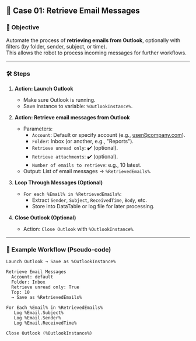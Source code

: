 ## 🔹 Case 01: Retrieve Email Messages

### 🎯 Objective
Automate the process of **retrieving emails from Outlook**, optionally with filters (by folder, sender, subject, or time).  
This allows the robot to process incoming messages for further workflows.

---

### 🛠️ Steps

1. **Action: Launch Outlook**
   - Make sure Outlook is running.  
   - Save instance to variable: `%OutlookInstance%`.

2. **Action: Retrieve email messages from Outlook**
   - Parameters:
     - `Account`: Default or specify account (e.g., user@company.com).
     - `Folder`: Inbox (or another, e.g., "Reports").
     - `Retrieve unread only`: ✔️ (optional).
     - `Retrieve attachments`: ✔️ (optional).
     - `Number of emails to retrieve`: e.g., 10 latest.
   - Output: List of email messages → `%RetrievedEmails%`.

3. **Loop Through Messages (Optional)**
   - `For each %Email% in %RetrievedEmails%`:
     - Extract `Sender`, `Subject`, `ReceivedTime`, `Body`, etc.
     - Store into DataTable or log file for later processing.

4. **Close Outlook (Optional)**
   - Action: `Close Outlook` with `%OutlookInstance%`.

---

### 📂 Example Workflow (Pseudo-code)
```plaintext
Launch Outlook → Save as %OutlookInstance%

Retrieve Email Messages
  Account: default
  Folder: Inbox
  Retrieve unread only: True
  Top: 10
  → Save as %RetrievedEmails%

For Each %Email% in %RetrievedEmails%
   Log %Email.Subject%
   Log %Email.Sender%
   Log %Email.ReceivedTime%

Close Outlook (%OutlookInstance%)
